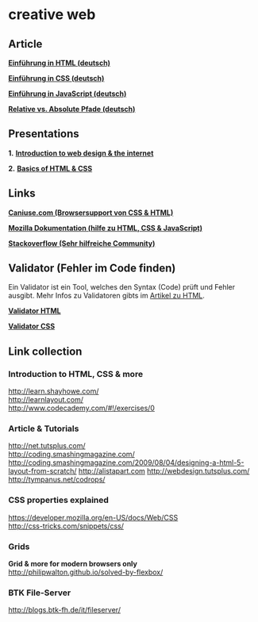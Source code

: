 # creative web

## Article
[**Einführung in HTML (deutsch)**](https://medium.com/design-technology/32b473516e25)

[**Einführung in CSS (deutsch)**](https://medium.com/@lukasoppermann/einfuhrung-in-css-4050d731ee5)

[**Einführung in JavaScript (deutsch)**](https://medium.com/creative-web/einfuhrung-in-javascript-ccc3dad4a56d?source=tw-80cd3f2b2e6e-1401890393072)

[**Relative vs. Absolute Pfade (deutsch)**](https://medium.com/creative-web/889b962d32e5)


## Presentations

**1.** [**Introduction to web design & the internet**](http://www.slideshare.net/lukasoppermann/creative-web-01-introduction-to-the-web)

**2.** [**Basics of HTML & CSS**](http://www.slideshare.net/lukasoppermann/btk-creativeweb02)

## Links

[**Caniuse.com (Browsersupport von CSS & HTML)**](http://caniuse.com)

[**Mozilla Dokumentation (hilfe zu HTML, CSS & JavaScript)**](https://developer.mozilla.org/en-US/docs/Web/)

[**Stackoverflow (Sehr hilfreiche Community)**](http://stackoverflow.com)

## Validator (Fehler im Code finden)
Ein Validator ist ein Tool, welches den Syntax (Code) prüft und Fehler ausgibt. Mehr Infos zu Validatoren gibts im [Artikel zu HTML](https://medium.com/creative-web/einfuhrung-in-html-32b473516e25).

[**Validator HTML**](http://validator.w3.org/)  

[**Validator CSS**](http://jigsaw.w3.org/css-validator/#validate_by_input)

## Link collection

### Introduction to HTML, CSS & more
http://learn.shayhowe.com/  
http://learnlayout.com/  
http://www.codecademy.com/#!/exercises/0  

### Article & Tutorials
http://net.tutsplus.com/  
http://coding.smashingmagazine.com/  
http://coding.smashingmagazine.com/2009/08/04/designing-a-html-5-layout-from-scratch/
http://alistapart.com
http://webdesign.tutsplus.com/
http://tympanus.net/codrops/

### CSS properties explained
https://developer.mozilla.org/en-US/docs/Web/CSS  
http://css-tricks.com/snippets/css/

### Grids
**Grid & more for modern browsers only**  
http://philipwalton.github.io/solved-by-flexbox/

### BTK File-Server
http://blogs.btk-fh.de/it/fileserver/
